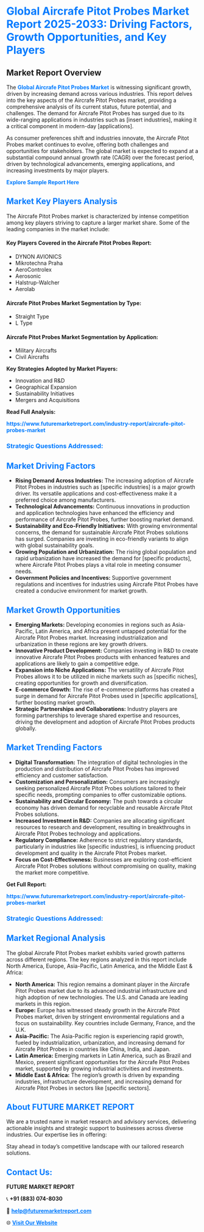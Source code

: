 <h1 style="color: #007BFF;">Global Aircrafe Pitot Probes Market Report 2025-2033: Driving Factors, Growth Opportunities, and Key Players</h1>

<section id="overview">
<h2>Market Report Overview</h2>
<p>The <a href="https://www.futuremarketreport.com/industry-report/aircrafe-pitot-probes-market" style="color: #007BFF; text-decoration: none;"><strong>Global Aircrafe Pitot Probes Market</strong></a> is witnessing significant growth, driven by increasing demand across various industries. This report delves into the key aspects of the Aircrafe Pitot Probes market, providing a comprehensive analysis of its current status, future potential, and challenges. The demand for Aircrafe Pitot Probes has surged due to its wide-ranging applications in industries such as [insert industries], making it a critical component in modern-day [applications].</p>
<p>As consumer preferences shift and industries innovate, the Aircrafe Pitot Probes market continues to evolve, offering both challenges and opportunities for stakeholders. The global market is expected to expand at a substantial compound annual growth rate (CAGR) over the forecast period, driven by technological advancements, emerging applications, and increasing investments by major players.</p>
</section>

<section id="overview">
<p><a href="https://www.futuremarketreport.com/request-sample/reportId=83133" style="color: #007BFF; text-decoration: none;"><strong>Explore Sample Report Here</strong></a></p>
</section>

<section id="key-players">
<h2 style="color: #007BFF;">Market Key Players Analysis</h2>
<p>The Aircrafe Pitot Probes market is characterized by intense competition among key players striving to capture a larger market share. Some of the leading companies in the market include:</p>
<h4>Key Players Covered in the Aircrafe Pitot Probes Report:</h4>
<ul><li>DYNON AVIONICS</li><li>Mikrotechna Praha</li><li>AeroControlex</li><li>Aerosonic</li><li>Halstrup-Walcher</li><li>Aerolab</li></ul>
<h4>Aircrafe Pitot Probes Market Segmentation by Type:</h4>
<ul><li>Straight Type</li><li>L Type</li></ul>

<h4>Aircrafe Pitot Probes Market Segmentation by Application:</h4>
<ul><li>Military Aircrafts</li><li>Civil Aircrafts</li></ul>
<p><strong>Key Strategies Adopted by Market Players:</strong></p>
<ul>
<li>Innovation and R&D</li>
<li>Geographical Expansion</li>
<li>Sustainability Initiatives</li>
<li>Mergers and Acquisitions</li>
</ul>
</section>

<section>
<p><strong>Read Full Analysis: </strong></p><a href="https://www.futuremarketreport.com/industry-report/aircrafe-pitot-probes-market" style="color: #007BFF; text-decoration: none;"><strong>https://www.futuremarketreport.com/industry-report/aircrafe-pitot-probes-market</strong></a>
<h3 style="color: #007BFF;">Strategic Questions Addressed:</h3>
</section>

<section id="driving-factors">
<h2 style="color: #007BFF;">Market Driving Factors</h2>
<ul>
<li><strong>Rising Demand Across Industries:</strong> The increasing adoption of Aircrafe Pitot Probes in industries such as [specific industries] is a major growth driver. Its versatile applications and cost-effectiveness make it a preferred choice among manufacturers.</li>
<li><strong>Technological Advancements:</strong> Continuous innovations in production and application technologies have enhanced the efficiency and performance of Aircrafe Pitot Probes, further boosting market demand.</li>
<li><strong>Sustainability and Eco-Friendly Initiatives:</strong> With growing environmental concerns, the demand for sustainable Aircrafe Pitot Probes solutions has surged. Companies are investing in eco-friendly variants to align with global sustainability goals.</li>
<li><strong>Growing Population and Urbanization:</strong> The rising global population and rapid urbanization have increased the demand for [specific products], where Aircrafe Pitot Probes plays a vital role in meeting consumer needs.</li>
<li><strong>Government Policies and Incentives:</strong> Supportive government regulations and incentives for industries using Aircrafe Pitot Probes have created a conducive environment for market growth.</li>
</ul>
</section>

<section id="growth-opportunities">
<h2 style="color: #007BFF;">Market Growth Opportunities</h2>
<ul>
<li><strong>Emerging Markets:</strong> Developing economies in regions such as Asia-Pacific, Latin America, and Africa present untapped potential for the Aircrafe Pitot Probes market. Increasing industrialization and urbanization in these regions are key growth drivers.</li>
<li><strong>Innovative Product Development:</strong> Companies investing in R&D to create innovative Aircrafe Pitot Probes products with enhanced features and applications are likely to gain a competitive edge.</li>
<li><strong>Expansion into Niche Applications:</strong> The versatility of Aircrafe Pitot Probes allows it to be utilized in niche markets such as [specific niches], creating opportunities for growth and diversification.</li>
<li><strong>E-commerce Growth:</strong> The rise of e-commerce platforms has created a surge in demand for Aircrafe Pitot Probes used in [specific applications], further boosting market growth.</li>
<li><strong>Strategic Partnerships and Collaborations:</strong> Industry players are forming partnerships to leverage shared expertise and resources, driving the development and adoption of Aircrafe Pitot Probes products globally.</li>
</ul>
</section>

<section id="trending-factors">
<h2 style="color: #007BFF;">Market Trending Factors</h2>
<ul>
<li><strong>Digital Transformation:</strong> The integration of digital technologies in the production and distribution of Aircrafe Pitot Probes has improved efficiency and customer satisfaction.</li>
<li><strong>Customization and Personalization:</strong> Consumers are increasingly seeking personalized Aircrafe Pitot Probes solutions tailored to their specific needs, prompting companies to offer customizable options.</li>
<li><strong>Sustainability and Circular Economy:</strong> The push towards a circular economy has driven demand for recyclable and reusable Aircrafe Pitot Probes solutions.</li>
<li><strong>Increased Investment in R&D:</strong> Companies are allocating significant resources to research and development, resulting in breakthroughs in Aircrafe Pitot Probes technology and applications.</li>
<li><strong>Regulatory Compliance:</strong> Adherence to strict regulatory standards, particularly in industries like [specific industries], is influencing product development and quality in the Aircrafe Pitot Probes market.</li>
<li><strong>Focus on Cost-Effectiveness:</strong> Businesses are exploring cost-efficient Aircrafe Pitot Probes solutions without compromising on quality, making the market more competitive.</li>
</ul>
</section>

<section>
<p><strong>Get Full Report: </strong></p><a href="https://www.futuremarketreport.com/industry-report/aircrafe-pitot-probes-market" style="color: #007BFF; text-decoration: none;"><strong>https://www.futuremarketreport.com/industry-report/aircrafe-pitot-probes-market</strong></a>
<h3 style="color: #007BFF;">Strategic Questions Addressed:</h3>
</section>


<section id="regional-analysis">
<h2 style="color: #007BFF;">Market Regional Analysis</h2>
<p>The global Aircrafe Pitot Probes market exhibits varied growth patterns across different regions. The key regions analyzed in this report include North America, Europe, Asia-Pacific, Latin America, and the Middle East & Africa:</p>
<ul>
<li><strong>North America:</strong> This region remains a dominant player in the Aircrafe Pitot Probes market due to its advanced industrial infrastructure and high adoption of new technologies. The U.S. and Canada are leading markets in this region.</li>
<li><strong>Europe:</strong> Europe has witnessed steady growth in the Aircrafe Pitot Probes market, driven by stringent environmental regulations and a focus on sustainability. Key countries include Germany, France, and the U.K.</li>
<li><strong>Asia-Pacific:</strong> The Asia-Pacific region is experiencing rapid growth, fueled by industrialization, urbanization, and increasing demand for Aircrafe Pitot Probes in countries like China, India, and Japan.</li>
<li><strong>Latin America:</strong> Emerging markets in Latin America, such as Brazil and Mexico, present significant opportunities for the Aircrafe Pitot Probes market, supported by growing industrial activities and investments.</li>
<li><strong>Middle East & Africa:</strong> The region’s growth is driven by expanding industries, infrastructure development, and increasing demand for Aircrafe Pitot Probes in sectors like [specific sectors].</li>
</ul>
</section>

<footer>
<h2 style="color: #007BFF;">About FUTURE MARKET REPORT</h2>
<p>We are a trusted name in market research and advisory services, delivering actionable insights and strategic support to businesses across diverse industries. Our expertise lies in offering:</p>

<p>Stay ahead in today’s competitive landscape with our tailored research solutions.</p>

<h2 style="color: #007BFF;">Contact Us:</h2>
<p><strong>FUTURE MARKET REPORT</strong></p>
<p>📞 <strong>+91 (883) 074-8030</strong></p>
<p>📧 <strong><a href="mailto:help@futuremarketreport.com" style="color: #007BFF;">help@futuremarketreport.com</a></strong></p>
<p>🌐 <strong><a href="https://www.futuremarketreport.com/" style="color: #007BFF;">Visit Our Website</a></strong></p>
</footer>